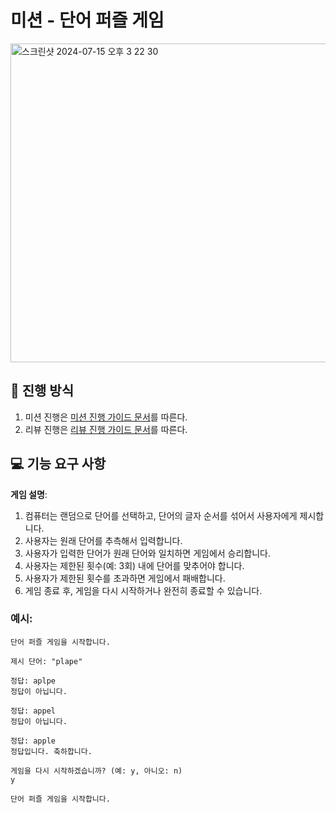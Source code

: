 # 미션 - 단어 퍼즐 게임

<img width="510" alt="스크린샷 2024-07-15 오후 3 22 30" src="https://github.com/user-attachments/assets/eabc1e4e-12d8-46cc-ad12-27492161cfe0">

## 🚀 진행 방식
1. 미션 진행은 [미션 진행 가이드 문서](https://github.com/develup-mission/docs/blob/main/mission-guide.md)를 따른다.
2. 리뷰 진행은 [리뷰 진행 가이드 문서](https://github.com/develup-mission/docs/blob/main/review-guide.md)를 따른다.

## 💻 기능 요구 사항

**게임 설명**:

1. 컴퓨터는 랜덤으로 단어를 선택하고, 단어의 글자 순서를 섞어서 사용자에게 제시합니다.
2. 사용자는 원래 단어를 추측해서 입력합니다.
3. 사용자가 입력한 단어가 원래 단어와 일치하면 게임에서 승리합니다.
4. 사용자는 제한된 횟수(예: 3회) 내에 단어를 맞추어야 합니다.
5. 사용자가 제한된 횟수를 초과하면 게임에서 패배합니다.
6. 게임 종료 후, 게임을 다시 시작하거나 완전히 종료할 수 있습니다.

### 예시:
```
단어 퍼즐 게임을 시작합니다.

제시 단어: "plape"

정답: aplpe
정답이 아닙니다.

정답: appel
정답이 아닙니다.

정답: apple
정답입니다. 축하합니다.

게임을 다시 시작하겠습니까? (예: y, 아니오: n)
y

단어 퍼즐 게임을 시작합니다.
```
  
